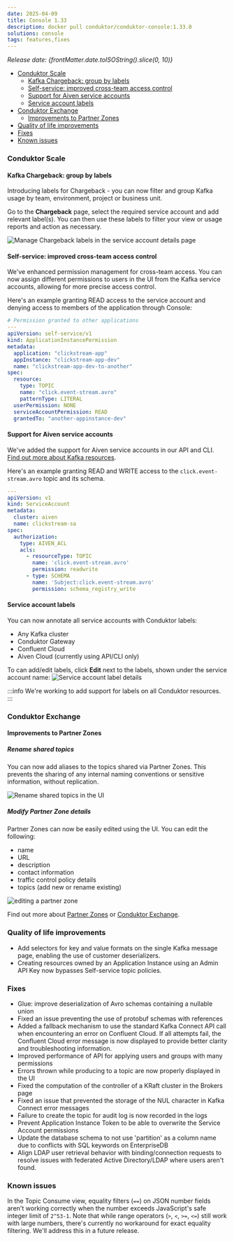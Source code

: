 ```yaml
---
date: 2025-04-09
title: Console 1.33
description: docker pull conduktor/conduktor-console:1.33.0
solutions: console
tags: features,fixes
---
```


*Release date: {frontMatter.date.toISOString().slice(0, 10)}*

- [Conduktor Scale](#conduktor-scale)
  - [Kafka Chargeback: group by labels](#kafka-chargeback-group-by-labels)
  - [Self-service: improved cross-team access control](#self-service-improved-cross-team-access-control)
  - [Support for Aiven service accounts](#support-for-aiven-service-accounts)
  - [Service account labels](#service-account-labels)
- [Conduktor Exchange](#conduktor-exchange)
  - [Improvements to Partner Zones](#improvements-to-partner-zones)
- [Quality of life improvements](#quality-of-life-improvements)
- [Fixes](#fixes)
- [Known issues](#known-issues)

### Conduktor Scale

#### Kafka Chargeback: group by labels

Introducing labels for Chargeback - you can now filter and group Kafka usage by team, environment, project or business unit.

Go to the **Chargeback** page, select the required service account and add relevant label(s). You can then use these labels to filter your view or usage reports and action as necessary. 

![Manage Chargeback labels in the service account details page](/images/changelog/platform/v33/chargeback.png)

#### Self-service: improved cross-team access control

We've enhanced permission management for cross-team access. You can now assign different permissions to users in the UI from the Kafka service accounts, allowing for more precise access control.

Here's an example granting READ access to the service account and denying access to members of the application through Console:

````yaml
# Permission granted to other applications
---
apiVersion: self-service/v1
kind: ApplicationInstancePermission
metadata:
  application: "clickstream-app"
  appInstance: "clickstream-app-dev"
  name: "clickstream-app-dev-to-another"
spec:
  resource:
    type: TOPIC
    name: "click.event-stream.avro"
    patternType: LITERAL
  userPermission: NONE
  serviceAccountPermission: READ
  grantedTo: "another-appinstance-dev"
````

#### Support for Aiven service accounts

We've added the support for Aiven service accounts in our API and CLI. [Find out more about Kafka resources](/platform/reference/resource-reference/kafka.md).

Here's an example granting READ and WRITE access to the `click.event-stream.avro` topic and its schema.

````yaml
---
apiVersion: v1
kind: ServiceAccount
metadata:
  cluster: aiven
  name: clickstream-sa
spec:
  authorization:
    type: AIVEN_ACL
    acls:
      - resourceType: TOPIC
        name: 'click.event-stream.avro'
        permission: readwrite
      - type: SCHEMA
        name: 'Subject:click.event-stream.avro'
        permission: schema_registry_write
````

#### Service account labels

You can now annotate all service accounts with Conduktor labels:

- Any Kafka cluster
- Conduktor Gateway
- Confluent Cloud
- Aiven Cloud (currently using API/CLI only)

To can add/edit labels, click **Edit** next to the labels, shown under the service account name:
![Service account label details](/images/changelog/platform/v32/edit-service-account-labels.png)

:::info
We're working to add support for labels on all Conduktor resources.
:::

### Conduktor Exchange

#### Improvements to Partner Zones

##### Rename shared topics

You can now add aliases to the topics shared via Partner Zones. This prevents the sharing of any internal naming conventions or sensitive information, without replication.

![Rename shared topics in the UI](/images/changelog/platform/v33/topic-renaming.png)

##### Modify Partner Zone details

Partner Zones can now be easily edited using the UI. You can edit the following:

- name
- URL
- description
- contact information
- traffic control policy details
- topics (add new or rename existing)

![editing a partner zone](/images/changelog/platform/v33/edit-pz.png)

Find out more about [Partner Zones](/platform/navigation/partner-zones) or [Conduktor Exchange](https://www.conduktor.io).

### Quality of life improvements

- Add selectors for key and value formats on the single Kafka message page, enabling the use of customer deserializers.
- Creating resources owned by an Application Instance using an Admin API Key now bypasses Self-service topic policies.

### Fixes

- Glue: improve deserialization of Avro schemas containing a nullable union
- Fixed an issue preventing the use of protobuf schemas with references
- Added a fallback mechanism to use the standard Kafka Connect API call when encountering an error on Confluent Cloud. If all attempts fail, the Confluent Cloud error message is now displayed to provide better clarity and troubleshooting information.
- Improved performance of API for applying users and groups with many permissions
- Errors thrown while producing to a topic are now properly displayed in the UI
- Fixed the computation of the controller of a KRaft cluster in the Brokers page
- Fixed an issue that prevented the storage of the NUL character in Kafka Connect error messages
- Failure to create the topic for audit log is now recorded in the logs
- Prevent Application Instance Token to be able to overwrite the Service Account permissions
- Update the database schema to not use 'partition' as a column name due to conflicts with SQL keywords on EnterpriseDB
- Align LDAP user retrieval behavior with binding/connection requests to resolve issues with federated Active Directory/LDAP where users aren't found.

### Known issues

In the Topic Consume view, equality filters (`==`) on JSON number fields aren't working correctly when the number exceeds JavaScript's safe integer limit of `2^53-1`. Note that while range operators (`>`, `<`, `>=`, `<=`) still work with large numbers, there's currently no workaround for exact equality filtering. We'll address this in a future release.
